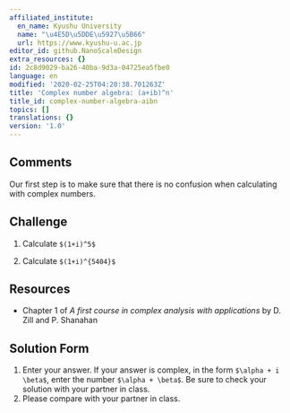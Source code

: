 ```yaml
---
affiliated_institute:
  en_name: Kyushu University
  name: "\u4E5D\u5DDE\u5927\u5B66"
  url: https://www.kyushu-u.ac.jp
editor_id: github.NanoScaleDesign
extra_resources: {}
id: 2c8d9029-ba26-40ba-9d3a-04725ea5fbe0
language: en
modified: '2020-02-25T04:20:38.701263Z'
title: 'Complex number algebra: (a+ib)^n'
title_id: complex-number-algebra-aibn
topics: []
translations: {}
version: '1.0'
---
```


## Comments
Our first step is to make sure that there is no confusion when calculating with complex numbers.


## Challenge
1. Calculate `$(1+i)^5$`

2. Calculate `$(1+i)^{5404}$`

## Resources
- Chapter 1 of *A first course in complex analysis with applications* by D. Zill and P. Shanahan


## Solution Form
1. Enter your answer. If your answer is complex, in the form `$\alpha + i \beta$`, enter the number `$\alpha + \beta$`. Be sure to check your solution with your partner in class.
2. Please compare with your partner in class.
